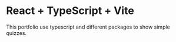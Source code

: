# React + TypeScript + Vite

This portfolio use typescript and different packages to show simple quizzes.